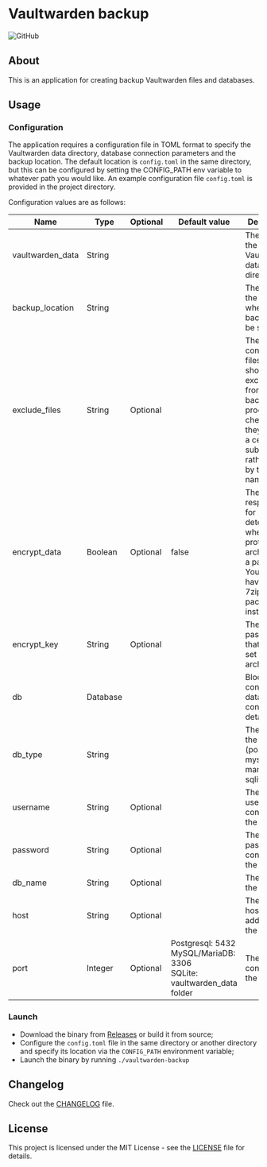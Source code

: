 # Vaultwarden backup

![GitHub](https://img.shields.io/github/license/malinkinsa/vaultwarden-backup)

## About

This is an application for creating backup Vaultwarden files and databases.

## Usage

### Configuration

The application requires a configuration file in TOML format to specify the Vaultwarden data directory, database connection parameters and the backup location. The default location is ```config.toml``` in the same directory, but this can be configured by setting the CONFIG_PATH env variable to whatever path you would like. An example configuration file ```config.toml``` is provided in the project directory.

Configuration values are as follows:

| Name             | Type     | Optional | Default value                                                                  | Description                                                                                                                                                |
|------------------|----------|----------|--------------------------------------------------------------------------------|------------------------------------------------------------------------------------------------------------------------------------------------------------|
| vaultwarden_data | String   |          |                                                                                | The path to the Vaultwarden data directory                                                                                                                 |
| backup_location  | String   |          |                                                                                | The path to the directory where the backup will be stored                                                                                                  |
| exclude_files    | String   | Optional |                                                                                | The list consists of files that should be excluded from the backup process by checking if they contain a certain substring, rather than by their full name |
| encrypt_data     | Boolean  | Optional | false                                                                          | The key responsible for determining whether to protect the archive with a password. You need to have the 7zip package installed.                           |
| encrypt_key      | String   | Optional |                                                                                | The password that will be set for the archive.                                                                                                             |   
| db               | Database |          |                                                                                | Block containing database configuration details                                                                                                            |
| db_type          | String   |          |                                                                                | The type of the database (postgresql, mysql, mariadb, or sqlite)                                                                                           |
| username         | String   | Optional |                                                                                | The username to connect to the database                                                                                                                    |
| password         | String   | Optional |                                                                                | The password to connect to the database                                                                                                                    |
| db_name          | String   | Optional |                                                                                | The name of the database                                                                                                                                   |
| host             | String   | Optional |                                                                                | The hostname/IP address of the database                                                                                                                    |
| port             | Integer  | Optional | Postgresql: 5432<br/> MySQL/MariaDB: 3306<br/> SQLite: vaultwarden_data folder | The port to connect to the database                                                                                                                        |

### Launch

- Download the binary from [Releases](https://github.com/malinkinsa/vaultwarden-backup/releases) or build it from source;
- Configure the ```config.toml``` file in the same directory or another directory and specify its location via the ```CONFIG_PATH``` environment variable;
- Launch the binary by running ```./vaultwarden-backup```


## Changelog

Check out the [CHANGELOG](CHANGELOG.md) file.

## License

This project is licensed under the MIT License - see the [LICENSE](LICENSE) file for details.